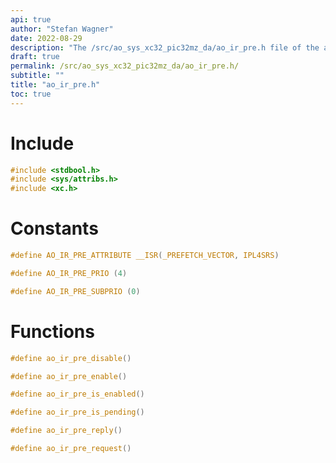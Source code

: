 ```yaml
---
api: true
author: "Stefan Wagner"
date: 2022-08-29
description: "The /src/ao_sys_xc32_pic32mz_da/ao_ir_pre.h file of the ao real-time operating system."
draft: true
permalink: /src/ao_sys_xc32_pic32mz_da/ao_ir_pre.h/
subtitle: ""
title: "ao_ir_pre.h"
toc: true
---
```


# Include

```c
#include <stdbool.h>
#include <sys/attribs.h>
#include <xc.h>
```

# Constants

```c
#define AO_IR_PRE_ATTRIBUTE __ISR(_PREFETCH_VECTOR, IPL4SRS)
```

```c
#define AO_IR_PRE_PRIO (4)
```

```c
#define AO_IR_PRE_SUBPRIO (0)
```

# Functions

```c
#define ao_ir_pre_disable()
```

```c
#define ao_ir_pre_enable()
```

```c
#define ao_ir_pre_is_enabled()
```

```c
#define ao_ir_pre_is_pending()
```

```c
#define ao_ir_pre_reply()
```

```c
#define ao_ir_pre_request()
```

